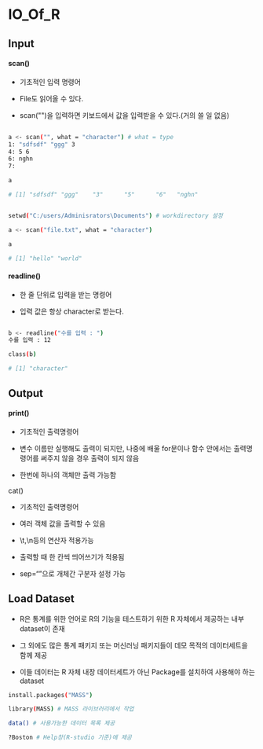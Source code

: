 # IO_Of_R

## Input

#### scan() 

- 기초적인 입력 명령어

- File도 읽어올 수 있다.

- scan("")을 입력하면 키보드에서 값을 입력받을 수 있다.(거의 쓸 일 없음)

```sh

a <- scan("", what = "character") # what = type
1: "sdfsdf" "ggg" 3
4: 5 6
6: nghn
7: 

a

# [1] "sdfsdf" "ggg"    "3"      "5"      "6"   "nghn"


setwd("C:/users/Adminisrators\Documents") # workdirectory 설정

a <- scan("file.txt", what = "character")

a

# [1] "hello" "world"

```

#### readline()

- 한 줄 단위로 입력을 받는 명령어

- 입력 값은 항상 character로 받는다.

```sh

b <- readline("수를 입력 : ")
수를 입력 : 12

class(b)

# [1] "character"

```

## Output

#### print()

- 기초적인 출력명령어

- 변수 이름만 실행해도 출력이 되지만, 나중에 배울 for문이나 함수 안에서는 출력명령어를 써주지 않을 경우 출력이 되지 않음

- 한번에 하나의 객체만 출력 가능함

cat()

- 기초적인 출력명령어

- 여러 객체 값을 출력할 수 있음

- \t,\n등의 연산자 적용가능

- 출력할 때 한 칸씩 띄어쓰기가 적용됨

- sep=“”으로 개체간 구분자 설정 가능


## Load Dataset

- R은 통계를 위한 언어로 R의 기능을 테스트하기 위한 R 자체에서 제공하는 내부 dataset이 존재

- 그 외에도 많은 통계 패키지 또는 머신러닝 패키지들이 데모 목적의 데이터세트을 함께 제공

- 이들 데이터는 R 자체 내장 데이터세트가 아닌 Package를 설치하여 사용해야 하는 dataset

```sh
install.packages("MASS")

library(MASS) # MASS 라이브러리에서 작업

data() # 사용가능한 데이터 목록 제공

?Boston # Help창(R-studio 기준)에 제공

```
